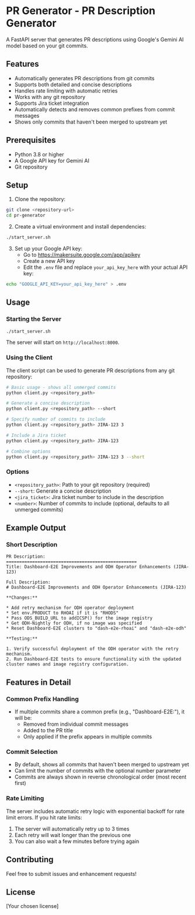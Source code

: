 # PR Generator - PR Description Generator

A FastAPI server that generates PR descriptions using Google's Gemini AI model based on your git commits.

## Features

- Automatically generates PR descriptions from git commits
- Supports both detailed and concise descriptions
- Handles rate limiting with automatic retries
- Works with any git repository
- Supports Jira ticket integration
- Automatically detects and removes common prefixes from commit messages
- Shows only commits that haven't been merged to upstream yet

## Prerequisites

- Python 3.8 or higher
- A Google API key for Gemini AI
- Git repository

## Setup

1. Clone the repository:
```bash
git clone <repository-url>
cd pr-generator
```

2. Create a virtual environment and install dependencies:
```bash
./start_server.sh
```

3. Set up your Google API key:
   - Go to https://makersuite.google.com/app/apikey
   - Create a new API key
   - Edit the `.env` file and replace `your_api_key_here` with your actual API key:
```bash
echo "GOOGLE_API_KEY=your_api_key_here" > .env
```

## Usage

### Starting the Server

```bash
./start_server.sh
```

The server will start on `http://localhost:8000`.

### Using the Client

The client script can be used to generate PR descriptions from any git repository:

```bash
# Basic usage - shows all unmerged commits
python client.py <repository_path>

# Generate a concise description
python client.py <repository_path> --short

# Specify number of commits to include
python client.py <repository_path> JIRA-123 3

# Include a Jira ticket
python client.py <repository_path> JIRA-123

# Combine options
python client.py <repository_path> JIRA-123 3 --short
```

### Options

- `<repository_path>`: Path to your git repository (required)
- `--short`: Generate a concise description
- `<jira_ticket>`: Jira ticket number to include in the description
- `<number>`: Number of commits to include (optional, defaults to all unmerged commits)

## Example Output

### Short Description
```
PR Description:
==================================================
Title: Dashboard-E2E Improvements and ODH Operator Enhancements (JIRA-123)

Full Description:
# Dashboard-E2E Improvements and ODH Operator Enhancements (JIRA-123)

**Changes:**

* Add retry mechanism for ODH operator deployment
* Set env.PRODUCT to RHOAI if it is "RHODS"
* Pass ODS_BUILD_URL to addICSP() for the image registry
* Get ODH-Nightly for ODH, if no image was specified
* Reset Dashboard-E2E clusters to "dash-e2e-rhoai" and "dash-e2e-odh"

**Testing:**

1. Verify successful deployment of the ODH operator with the retry mechanism.
2. Run Dashboard-E2E tests to ensure functionality with the updated cluster names and image registry configuration.
```

## Features in Detail

### Common Prefix Handling
- If multiple commits share a common prefix (e.g., "Dashboard-E2E:"), it will be:
  - Removed from individual commit messages
  - Added to the PR title
  - Only applied if the prefix appears in multiple commits

### Commit Selection
- By default, shows all commits that haven't been merged to upstream yet
- Can limit the number of commits with the optional number parameter
- Commits are always shown in reverse chronological order (most recent first)

### Rate Limiting

The server includes automatic retry logic with exponential backoff for rate limit errors. If you hit rate limits:
1. The server will automatically retry up to 3 times
2. Each retry will wait longer than the previous one
3. You can also wait a few minutes before trying again

## Contributing

Feel free to submit issues and enhancement requests!

## License

[Your chosen license]